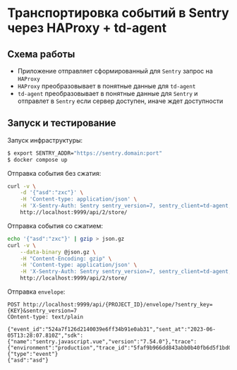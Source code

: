
# Транспортировка событий в Sentry через HAProxy + td-agent

## Схема работы

* Приложение отправляет сформированный для `Sentry` запрос на `HAProxy`
* `HAProxy` преобразовывает в понятные данные для `td-agent`
* `td-agent` преобразовывает в понятные данные для `Sentry` и отправлет в `Sentry` если сервер доступен, иначе ждет доступности

## Запуск и тестирование

Запуск инфраструктуры:
```bash
$ export SENTRY_ADDR="https://sentry.domain:port"
$ docker compose up
```

Отправка события без сжатия:
```bash
curl -v \
    -d '{"asd":"zxc"}' \
    -H 'Content-type: application/json' \
    -H 'X-Sentry-Auth: Sentry sentry_version=7, sentry_client=td-agent, sentry_key=KEY' \
    http://localhost:9999/api/2/store/
```

Отправка события со сжатием:
```bash
echo '{"asd":"zxc"}' | gzip > json.gz
curl -v \
    --data-binary @json.gz \
    -H "Content-Encoding: gzip" \
    -H 'Content-type: application/json' \
    -H 'X-Sentry-Auth: Sentry sentry_version=7, sentry_client=td-agent, sentry_key=KEY' \
    http://localhost:9999/api/2/store/
```

Отправка `envelope`:
```http request
POST http://localhost:9999/api/{PROJECT_ID}/envelope/?sentry_key={KEY}&sentry_version=7
COntent-type: text/plain

{"event_id":"524a7f126d2140039e6ff34b91e0ab31","sent_at":"2023-06-05T13:28:07.810Z","sdk":{"name":"sentry.javascript.vue","version":"7.54.0"},"trace":{"environment":"production","trace_id":"5faf9b966dd843abb0b40fb6d5f1bd00","sample_rate":"1"}}
{"type":"event"}
{"asd":"asd"}
```
